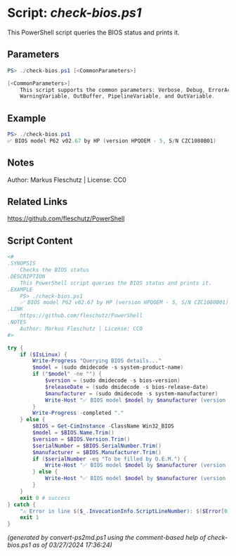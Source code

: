 Script: *check-bios.ps1*
========================

This PowerShell script queries the BIOS status and prints it.

Parameters
----------
```powershell
PS> ./check-bios.ps1 [<CommonParameters>]

[<CommonParameters>]
    This script supports the common parameters: Verbose, Debug, ErrorAction, ErrorVariable, WarningAction, 
    WarningVariable, OutBuffer, PipelineVariable, and OutVariable.
```

Example
-------
```powershell
PS> ./check-bios.ps1
✅ BIOS model P62 v02.67 by HP (version HPQOEM - 5, S/N CZC1080B01)

```

Notes
-----
Author: Markus Fleschutz | License: CC0

Related Links
-------------
https://github.com/fleschutz/PowerShell

Script Content
--------------
```powershell
<#
.SYNOPSIS
	Checks the BIOS status
.DESCRIPTION
	This PowerShell script queries the BIOS status and prints it.
.EXAMPLE
	PS> ./check-bios.ps1
	✅ BIOS model P62 v02.67 by HP (version HPQOEM - 5, S/N CZC1080B01)
.LINK
	https://github.com/fleschutz/PowerShell
.NOTES
	Author: Markus Fleschutz | License: CC0
#>

try {
	if ($IsLinux) {
		Write-Progress "Querying BIOS details..."
		$model = (sudo dmidecode -s system-product-name)
		if ("$model" -ne "") {
			$version = (sudo dmidecode -s bios-version)
			$releaseDate = (sudo dmidecode -s bios-release-date)
			$manufacturer = (sudo dmidecode -s system-manufacturer)
			Write-Host "✅ BIOS model $model by $manufacturer (version $version of $releaseDate)"
		}
		Write-Progress -completed "."
	} else {
		$BIOS = Get-CimInstance -ClassName Win32_BIOS
		$model = $BIOS.Name.Trim()
		$version = $BIOS.Version.Trim()
		$serialNumber = $BIOS.SerialNumber.Trim()
		$manufacturer = $BIOS.Manufacturer.Trim()
		if ($serialNumber -eq "To be filled by O.E.M.") {
			Write-Host "✅ BIOS model $model by $manufacturer (version $version)"
		} else {
			Write-Host "✅ BIOS model $model by $manufacturer (version $version, S/N $serialNumber)"
		}
	}
	exit 0 # success
} catch {
	"⚠️ Error in line $($_.InvocationInfo.ScriptLineNumber): $($Error[0])"
	exit 1
}
```

*(generated by convert-ps2md.ps1 using the comment-based help of check-bios.ps1 as of 03/27/2024 17:36:24)*
